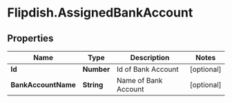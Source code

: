 # Flipdish.AssignedBankAccount

## Properties

Name | Type | Description | Notes
------------ | ------------- | ------------- | -------------
**Id** | **Number** | Id of Bank Account | [optional] 
**BankAccountName** | **String** | Name of Bank Account | [optional] 


